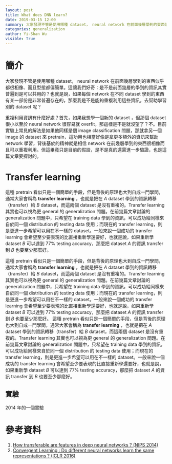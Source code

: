 ```yaml
---
layout: post
title: What does DNN learn?
date: 2019-03-15 12:00
summary: 大家發現不管是使用哪種 dataset， neural network 在前面幾層學到的東西似乎都很相像、而且型態都偏簡單。這讓我們好奇：是不是前面幾層的學到的資訊其實普遍到是可以共用的？
categories: generalization
author: Yi-Shan Wu
visible: True
---
```


# 簡介

大家發現不管是使用哪種 dataset， neural network 在前面幾層學到的東西似乎都很相像、而且型態都偏簡單。這讓我們好奇：是不是前面幾層的學到的資訊其實普遍到是可以共用的？也就是說，如果每個 network 在不同 dataset 學到的東西有某一部份是非常普遍存在的，那麼我是不是能夠重複利用這些資訊，去幫助學習別的 dataset 呢？

重複利用資訊有什麼好處？首先，如果我想學一個新的 dataset ，但那個 dataset 很小以至於 neural network 很容易就 overfit，那這樣是不是就沒望了？不。目前實驗上常見的解法是如果他同樣是個 image classification 問題，那就拿另一個 image 的 dataset 來 pretrain，這功用也相當好像是拿更多額外的資訊來幫助 network 學習，背後基於的精神就是相信 network 在前幾層學到的東西很相像而且可以重複利用。但這畢竟只是目前的假設，是不是真的還需進一步驗證，也是這篇文章要探討的。

# Transfer learning

這種 pretrain 看似只是一個簡單的手段，但是背後的原理也大到自成一門學問，通常大家會稱為 **transfer learning** ，也就是把在 $A$ dataset 學到的資訊轉移（transfer）給 $B$ dataset，而這兩個 dataset 是沒有重複的。Transfer learning 其實也可以視為更 general 的 generalization 問題。在前幾篇文章討論的 generalization 問題中，只希望在 training data 學到的資訊，可以成功給同樣來自於同一個 distribution 的 testing data 使用；而現在的 transfer learning，則是更進一步希望可以用在不一樣的 dataset。一般來說一個成功的 transfer learning 會希望至少要表現的比直接重新學還要好，也就是說，如果重新學 dataset $B$ 可以達到 77% testing accuracy，那麼把 dataset $A$ 的資訊 transfer 到 $B$ 也要至少那麼好。


這種 pretrain 看似只是一個簡單的手段，但是背後的原理也大到自成一門學問，通常大家會稱為 **transfer learning** ，也就是把在 $A$ dataset 學到的資訊轉移（transfer）給 $B$ dataset，而這兩個 dataset 是沒有重複的。Transfer learning 其實也可以視為更 general 的 generalization 問題。在前幾篇文章討論的 generalization 問題中，只希望在 training data 學到的資訊，可以成功給同樣來自於同一個 distribution 的 testing data 使用；而現在的 transfer learning，則是更進一步希望可以用在不一樣的 dataset。一般來說一個成功的 transfer learning 會希望至少要表現的比直接重新學還要好，也就是說，如果重新學 dataset $B$ 可以達到 77% testing accuracy，那麼把 dataset $A$ 的資訊 transfer 到 $B$ 也要至少那麼好。
這種 pretrain 看似只是一個簡單的手段，但是背後的原理也大到自成一門學問，通常大家會稱為 **transfer learning** ，也就是把在 $A$ dataset 學到的資訊轉移（transfer）給 $B$ dataset，而這兩個 dataset 是沒有重複的。Transfer learning 其實也可以視為更 general 的 generalization 問題。在前幾篇文章討論的 generalization 問題中，只希望在 training data 學到的資訊，可以成功給同樣來自於同一個 distribution 的 testing data 使用；而現在的 transfer learning，則是更進一步希望可以用在不一樣的 dataset。一般來說一個成功的 transfer learning 會希望至少要表現的比直接重新學還要好，也就是說，如果重新學 dataset $B$ 可以達到 77% testing accuracy，那麼把 dataset $A$ 的資訊 transfer 到 $B$ 也要至少那麼好。

## 實驗

2014 年的一個實驗




# 參考資料

1. [How transferable are features in deep neural networks ? (NIPS 2014)](https://arxiv.org/abs/1411.1792)
1. [Convergent Learning : Do different neural networks learn the same representations ? (ICLR 2016)](https://arxiv.org/abs/1511.07543)


